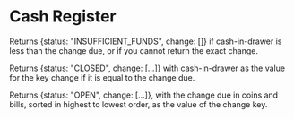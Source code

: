 # Cash Register

Returns {status: "INSUFFICIENT_FUNDS", change: []} if cash-in-drawer is less than the change due, or if you cannot return the exact change.

Returns {status: "CLOSED", change: [...]} with cash-in-drawer as the value for the key change if it is equal to the change due.

Returns {status: "OPEN", change: [...]}, with the change due in coins and bills, sorted in highest to lowest order, as the value of the change key.